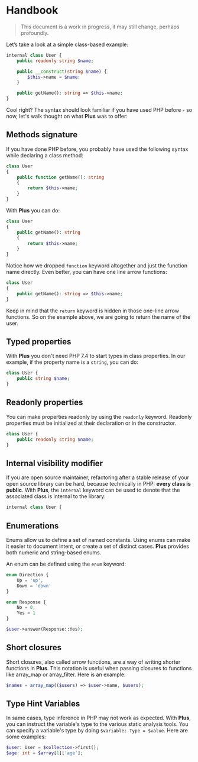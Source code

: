 # Handbook

> This document is a work in progress, it may still change, perhaps profoundly.

Let’s take a look at a simple class-based example:

```php
internal class User {
    public readonly string $name;

    public __construct(string $name) {
        $this->name = $name;
    }

    public getName(): string => $this->name;
}
```

Cool right? The syntax should look familiar if you have used PHP before - so now, let's walk thought on
what **Plus** was to offer:

## Methods signature

If you have done PHP before, you probably have used the following syntax while declaring a class method:

```php
class User
{
    public function getName(): string
    {
        return $this->name;
    }
}
```

With **Plus** you can do:

```php
class User
{
    public getName(): string
    {
        return $this->name;
    }
}
```

Notice how we dropped `function` keyword altogether and just the function name directly. Even
better, you can have one line arrow functions:

```php
class User
{
    public getName(): string => $this->name;
}
```

Keep in mind that the `return` keyword is hidden in those one-line arrow functions. So on the
example above, we are going to return the name of the user.

## Typed properties

With **Plus** you don't need PHP 7.4 to start types in class properties. In our example, if the
property name is a `string`, you can do:

```php
class User {
    public string $name;
}
```

## Readonly properties

You can make properties readonly by using the `readonly` keyword. Readonly properties must be
initialized at their declaration or in the constructor.

```php
class User {
    public readonly string $name;
}
```

##  Internal visibility modifier

If you are open source maintainer, refactoring after a stable release of your open source library
can be hard, because technically in PHP: **every class is public**. With **Plus**, the `internal`
keyword can be used to denote that the associated class is internal to the library:

```php
internal class User {
```

## Enumerations

Enums allow us to define a set of named constants. Using enums can make it easier to document
intent, or create a set of distinct cases. **Plus** provides both numeric and string-based enums.

An enum can be defined using the `enum` keyword:

```php
enum Direction {
    Up = 'up',
    Down = 'down'
}

enum Response {
    No = 0,
    Yes = 1
}

$user->answer(Response::Yes);
```

## Short closures

Short closures, also called arrow functions, are a way of writing shorter functions in **Plus**. This
notation is useful when passing closures to functions like array_map or array_filter. Here is
an example:

```php
$names = array_map(($users) => $user->name, $users);
```

## Type Hint Variables

In same cases, type inference in PHP may not work as expected. With **Plus**, you can instruct
the variable's type to the various static analysis tools. You can specify a variable's type by
doing `$variable: Type = $value`. Here are some examples:

```php
$user: User = $collection->first();
$age: int = $array[1]['age'];
```


